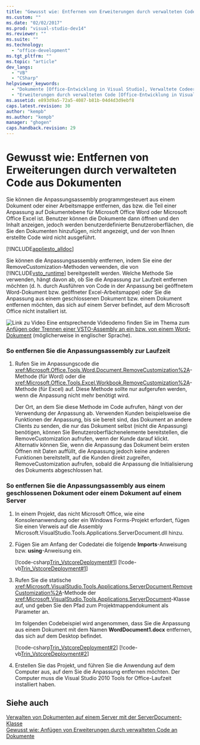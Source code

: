 ```yaml
---
title: "Gewusst wie: Entfernen von Erweiterungen durch verwalteten Code aus Dokumenten | Microsoft Docs"
ms.custom: ""
ms.date: "02/02/2017"
ms.prod: "visual-studio-dev14"
ms.reviewer: ""
ms.suite: ""
ms.technology: 
  - "office-development"
ms.tgt_pltfrm: ""
ms.topic: "article"
dev_langs: 
  - "VB"
  - "CSharp"
helpviewer_keywords: 
  - "Dokumente [Office-Entwicklung in Visual Studio], Verwaltete Codeerweiterungen"
  - "Erweiterungen durch verwalteten Code [Office-Entwicklung in Visual Studio], Entfernen"
ms.assetid: e893d9a5-72a5-4087-b81b-04d4d3d9ebf8
caps.latest.revision: 30
author: "kempb"
ms.author: "kempb"
manager: "ghogen"
caps.handback.revision: 29
---
```

# Gewusst wie: Entfernen von Erweiterungen durch verwalteten Code aus Dokumenten
  Sie können die Anpassungsassembly programmgesteuert aus einem Dokument oder einer Arbeitsmappe entfernen, das bzw. die Teil einer Anpassung auf Dokumentebene für Microsoft Office Word oder Microsoft Office Excel ist.  Benutzer können die Dokumente dann öffnen und den Inhalt anzeigen, jedoch werden benutzerdefinierte Benutzeroberflächen, die Sie den Dokumenten hinzufügen, nicht angezeigt, und der von Ihnen erstellte Code wird nicht ausgeführt.  
  
 [!INCLUDE[appliesto_alldoc](../vsto/includes/appliesto-alldoc-md.md)]  
  
 Sie können die Anpassungsassembly entfernen, indem Sie eine der RemoveCustomization\-Methoden verwenden, die von [!INCLUDE[vsto_runtime](../vsto/includes/vsto-runtime-md.md)] bereitgestellt werden.  Welche Methode Sie verwenden, hängt davon ab, ob Sie die Anpassung zur Laufzeit entfernen möchten \(d. h. durch Ausführen von Code in der Anpassung bei geöffnetem Word\-Dokument bzw. geöffneter Excel\-Arbeitsmappe\) oder Sie die Anpassung aus einem geschlossenen Dokument bzw. einem Dokument entfernen möchten, das sich auf einem Server befindet, auf dem Microsoft Office nicht installiert ist.  
  
 ![Link zu Video](../vsto/media/playvideo.png "Link zu Video") Eine entsprechende Videodemo finden Sie im Thema zum [Anfügen oder Trennen einer VSTO\-Assembly an ein bzw. von einem Word\-Dokument](http://go.microsoft.com/fwlink/?LinkId=136782) \(möglicherweise in englischer Sprache\).  
  
### So entfernen Sie die Anpassungsassembly zur Laufzeit  
  
1.  Rufen Sie im Anpassungscode die <xref:Microsoft.Office.Tools.Word.Document.RemoveCustomization%2A>\-Methode \(für Word\) oder die <xref:Microsoft.Office.Tools.Excel.Workbook.RemoveCustomization%2A>\-Methode \(für Excel\) auf.  Diese Methode sollte nur aufgerufen werden, wenn die Anpassung nicht mehr benötigt wird.  
  
     Der Ort, an dem Sie diese Methode im Code aufrufen, hängt von der Verwendung der Anpassung ab.  Verwenden Kunden beispielsweise die Funktionen der Anpassung, bis sie bereit sind, das Dokument an andere Clients zu senden, die nur das Dokument selbst \(nicht die Anpassung\) benötigen, können Sie Benutzeroberflächenelemente bereitstellen, die RemoveCustomization aufrufen, wenn der Kunde darauf klickt.  Alternativ können Sie, wenn die Anpassung das Dokument beim ersten Öffnen mit Daten auffüllt, die Anpassung jedoch keine anderen Funktionen bereitstellt, auf die Kunden direkt zugreifen, RemoveCustomization aufrufen, sobald die Anpassung die Initialisierung des Dokuments abgeschlossen hat.  
  
### So entfernen Sie die Anpassungsassembly aus einem geschlossenen Dokument oder einem Dokument auf einem Server  
  
1.  In einem Projekt, das nicht Microsoft Office, wie eine Konsolenanwendung oder ein Windows Forms\-Projekt erfordert, fügen Sie einen Verweis auf die Assembly Microsoft.VisualStudio.Tools.Applications.ServerDocument.dll hinzu.  
  
2.  Fügen Sie am Anfang der Codedatei die folgende **Imports**\-Anweisung bzw. **using**\-Anweisung ein.  
  
     [!code-csharp[Trin_VstcoreDeployment#1](../snippets/csharp/VS_Snippets_OfficeSP/Trin_VstcoreDeployment/CS/Program.cs#1)]
     [!code-vb[Trin_VstcoreDeployment#1](../snippets/visualbasic/VS_Snippets_OfficeSP/Trin_VstcoreDeployment/VB/Program.vb#1)]  
  
3.  Rufen Sie die statische <xref:Microsoft.VisualStudio.Tools.Applications.ServerDocument.RemoveCustomization%2A>\-Methode der <xref:Microsoft.VisualStudio.Tools.Applications.ServerDocument>\-Klasse auf, und geben Sie den Pfad zum Projektmappendokument als Parameter an.  
  
     Im folgenden Codebeispiel wird angenommen, dass Sie die Anpassung aus einem Dokument mit dem Namen **WordDocument1.docx** entfernen, das sich auf dem Desktop befindet.  
  
     [!code-csharp[Trin_VstcoreDeployment#2](../snippets/csharp/VS_Snippets_OfficeSP/Trin_VstcoreDeployment/CS/Program.cs#2)]
     [!code-vb[Trin_VstcoreDeployment#2](../snippets/visualbasic/VS_Snippets_OfficeSP/Trin_VstcoreDeployment/VB/Program.vb#2)]  
  
4.  Erstellen Sie das Projekt, und führen Sie die Anwendung auf dem Computer aus, auf dem Sie die Anpassung entfernen möchten.  Der Computer muss die Visual Studio 2010 Tools for Office\-Laufzeit installiert haben.  
  
## Siehe auch  
 [Verwalten von Dokumenten auf einem Server mit der ServerDocument-Klasse](../vsto/managing-documents-on-a-server-by-using-the-serverdocument-class.md)   
 [Gewusst wie: Anfügen von Erweiterungen durch verwalteten Code an Dokumente](../vsto/how-to-attach-managed-code-extensions-to-documents.md)  
  
  